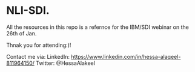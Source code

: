 # NLI-SDI.

All the resources in this repo is a refernce for the IBM/SDI webinar on the 26th of Jan.

Thnak you for attending:)!

Contact me via: LinkedIn: https://www.linkedin.com/in/hessa-alaqeel-811964150/ Twitter: @HessaAlakeel
